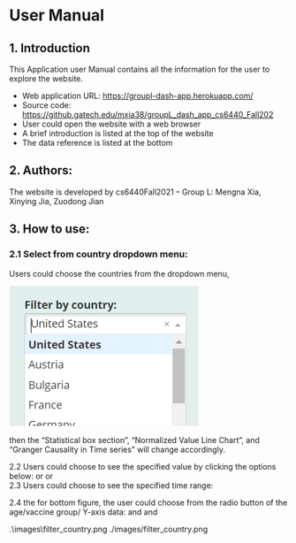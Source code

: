 # User Manual

## 1. Introduction

This Application user Manual contains all the information for the user to explore the website. 

- Web application URL: https://groupl-dash-app.herokuapp.com/
- Source code: https://github.gatech.edu/mxia38/groupL_dash_app_cs6440_Fall202 
- User could open the website with a web browser 
- A brief introduction is listed at the top of the website
- The data reference is listed at the bottom

## 2. Authors:

The website is developed by cs6440Fall2021 – Group L: Mengna Xia, Xinying Jia, Zuodong Jian

## 3. How to use:

### 2.1 Select from country dropdown menu:
Users could choose the countries from the dropdown menu, 

![country dropdown menu](./images/filter_country.png)

then the “Statistical box section”, “Normalized Value Line Chart”, and “Granger Causality in Time series” will change accordingly. 
 
2.2 Users could choose to see the specified value by clicking the options below: 
  or    or  
2.3 Users could choose to see the specified time range:
 
2.4	the for bottom figure, the user could choose from the radio button of the age/vaccine group/ Y-axis data:
  and   and  


.\images\filter_country.png
./images/filter_country.png
